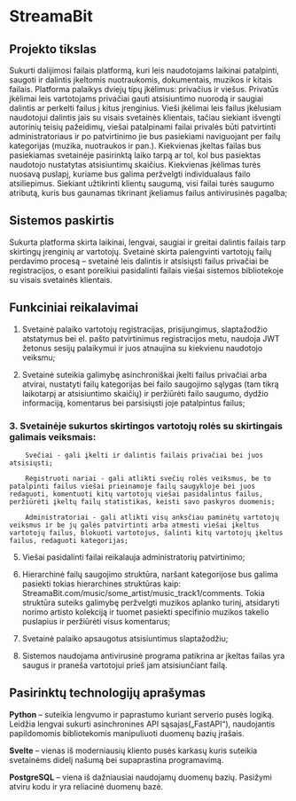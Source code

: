 # StreamaBit


## Projekto tikslas 
Sukurti dalijimosi failais platformą, kuri leis naudotojams laikinai patalpinti, saugoti ir dalintis įkeltomis nuotraukomis, dokumentais, muzikos ir kitais failais. Platforma palaikys dviejų tipų įkėlimus: privačius ir viešus. Privatūs įkėlimai leis vartotojams privačiai gauti atsisiuntimo nuorodą ir saugiai dalintis ar perkelti failus į kitus įrenginius. Vieši įkėlimai leis failus įkėlusiam naudotojui dalintis jais su visais svetainės klientais, tačiau siekiant išvengti autorinių teisių pažeidimų, viešai patalpinami failai privalės būti patvirtinti administratoriaus ir po patvirtinimo jie bus pasiekiami naviguojant per failų kategorijas (muzika, nuotraukos ir pan.). Kiekvienas įkeltas failas bus pasiekiamas svetainėje pasirinktą laiko tarpą ar tol, kol bus pasiektas naudotojo nustatytas atsisiuntimų skaičius. Kiekvienas įkėlimas turės nuosavą puslapį, kuriame bus galima peržvelgti individualaus failo atsiliepimus. Siekiant užtikrinti klientų saugumą, visi failai turės saugumo atributą, kuris bus gaunamas tikrinant įkeliamus failus antivirusinės pagalba;
 
## Sistemos paskirtis  
Sukurta platforma skirta laikinai, lengvai, saugiai ir greitai dalintis failais tarp skirtingų įrenginių ar vartotojų. Svetainė skirta palengvinti vartotojų failų perdavimo procesą – svetainė leis dalintis ir atsisiųsti failus privačiai be registracijos, o esant poreikiui pasidalinti failais viešai sistemos bibliotekoje su visais svetainės klientais. 

## Funkciniai reikalavimai
1.	Svetainė palaiko vartotojų registracijas, prisijungimus, slaptažodžio atstatymus bei el. pašto patvirtinimus registracijos metu, naudoja JWT žetonus sesijų palaikymui ir juos atnaujina su kiekvienu naudotojo veiksmu;

2.	Svetainė suteikia galimybę asinchroniškai įkelti failus privačiai arba atvirai, nustatyti failų kategorijas bei failo saugojimo sąlygas (tam tikrą laikotarpį ar atsisiuntimo skaičių) ir peržiūrėti failo saugumo, dydžio informaciją, komentarus bei parsisiųsti joje patalpintus failus;

  ### 3.	Svetainėje sukurtos skirtingos vartotojų rolės su skirtingais galimais veiksmais:
                 
        Svečiai - gali įkelti ir dalintis failais privačiai bei juos atsisiųsti;
  	
        Registruoti nariai - gali atlikti svečių rolės veiksmus, be to patalpinti failus viešai prieinamoje failų saugykloje bei juos redaguoti, komentuoti kitų vartotojų viešai pasidalintus failus, peržiūrėti įkeltų failų statistikas, keisti savo paskyros duomenis;
  	
        Administratoriai - gali atlikti visų anksčiau paminėtų vartotojų veiksmus ir be jų galės patvirtinti arba atmesti viešai įkeltus vartotojų failus, blokuoti vartotojus, šalinti kitų vartotojų įkeltus failus, redaguoti kategorijas;

5.	Viešai pasidalinti failai reikalauja administratorių patvirtinimo; 

6.	Hierarchinė failų saugojimo struktūra, naršant kategorijose bus galima pasiekti tokias hierarchines struktūras kaip: StreamaBit.com/music/some_artist/music_track1/comments. Tokia struktūra suteiks galimybę peržvelgti muzikos aplanko turinį, atsidaryti norimo artisto kolekciją ir tuomet pasiekti specifinio muzikos takelio puslapius ir peržiūrėti visus komentarus;

7.	Svetainė palaiko apsaugotus atsisiuntimus slaptažodžiu;

8.	Sistemos naudojama antivirusinė programa patikrina ar įkeltas failas yra saugus ir praneša vartotojui prieš jam atsisiunčiant failą.


## Pasirinktų technologijų aprašymas

**Python** – suteikia lengvumo ir paprastumo kuriant serverio pusės logiką. Leidžia lengvai sukurti asinchronines API sąsajas(„FastAPI“), naudojantis papildomomis bibliotekomis manipuliuoti duomenų bazių įrašais.

**Svelte** – vienas iš moderniausių kliento pusės karkasų kuris suteikia svetainėms didelį našumą bei supaprastina programavimą.

**PostgreSQL** – viena iš dažniausiai naudojamų duomenų bazių. Pasižymi atviru kodu ir yra reliacinė duomenų bazė.


